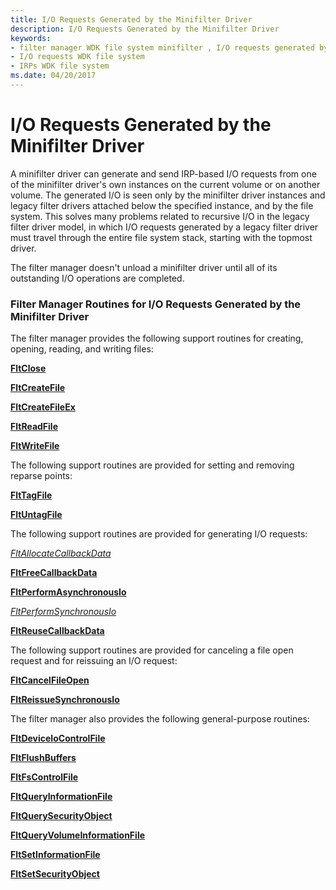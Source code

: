 ```yaml
---
title: I/O Requests Generated by the Minifilter Driver
description: I/O Requests Generated by the Minifilter Driver
keywords:
- filter manager WDK file system minifilter , I/O requests generated by driver
- I/O requests WDK file system
- IRPs WDK file system
ms.date: 04/20/2017
---
```


# I/O Requests Generated by the Minifilter Driver


A minifilter driver can generate and send IRP-based I/O requests from one of the minifilter driver's own instances on the current volume or on another volume. The generated I/O is seen only by the minifilter driver instances and legacy filter drivers attached below the specified instance, and by the file system. This solves many problems related to recursive I/O in the legacy filter driver model, in which I/O requests generated by a legacy filter driver must travel through the entire file system stack, starting with the topmost driver.

The filter manager doesn't unload a minifilter driver until all of its outstanding I/O operations are completed.

### <span id="Filter_Manager_Routines_for_I_O_Requests_Generated_by_the_Minifilter_Driver"></span><span id="filter_manager_routines_for_i_o_requests_generated_by_the_minifilter_driver"></span><span id="FILTER_MANAGER_ROUTINES_FOR_I_O_REQUESTS_GENERATED_BY_THE_MINIFILTER_DRIVER"></span>Filter Manager Routines for I/O Requests Generated by the Minifilter Driver

The filter manager provides the following support routines for creating, opening, reading, and writing files:

[**FltClose**](/windows-hardware/drivers/ddi/fltkernel/nf-fltkernel-fltclose)

[**FltCreateFile**](/windows-hardware/drivers/ddi/fltkernel/nf-fltkernel-fltcreatefile)

[**FltCreateFileEx**](/windows-hardware/drivers/ddi/fltkernel/nf-fltkernel-fltcreatefileex)

[**FltReadFile**](/windows-hardware/drivers/ddi/fltkernel/nf-fltkernel-fltreadfile)

[**FltWriteFile**](/windows-hardware/drivers/ddi/fltkernel/nf-fltkernel-fltwritefile)

The following support routines are provided for setting and removing reparse points:

[**FltTagFile**](/windows-hardware/drivers/ddi/fltkernel/nf-fltkernel-flttagfile)

[**FltUntagFile**](/windows-hardware/drivers/ddi/fltkernel/nf-fltkernel-fltuntagfile)

The following support routines are provided for generating I/O requests:

[*FltAllocateCallbackData*](/windows-hardware/drivers/ddi/fltkernel/nf-fltkernel-fltallocatecallbackdata)

[**FltFreeCallbackData**](/windows-hardware/drivers/ddi/fltkernel/nf-fltkernel-fltfreecallbackdata)

[**FltPerformAsynchronousIo**](/windows-hardware/drivers/ddi/fltkernel/nf-fltkernel-fltperformasynchronousio)

[*FltPerformSynchronousIo*](/windows-hardware/drivers/ddi/fltkernel/nf-fltkernel-fltperformsynchronousio)

[**FltReuseCallbackData**](/windows-hardware/drivers/ddi/fltkernel/nf-fltkernel-fltreusecallbackdata)

The following support routines are provided for canceling a file open request and for reissuing an I/O request:

[**FltCancelFileOpen**](/windows-hardware/drivers/ddi/fltkernel/nf-fltkernel-fltcancelfileopen)

[**FltReissueSynchronousIo**](/windows-hardware/drivers/ddi/fltkernel/nf-fltkernel-fltreissuesynchronousio)

The filter manager also provides the following general-purpose routines:

[**FltDeviceIoControlFile**](/windows-hardware/drivers/ddi/fltkernel/nf-fltkernel-fltdeviceiocontrolfile)

[**FltFlushBuffers**](/windows-hardware/drivers/ddi/fltkernel/nf-fltkernel-fltflushbuffers)

[**FltFsControlFile**](/windows-hardware/drivers/ddi/fltkernel/nf-fltkernel-fltfscontrolfile)

[**FltQueryInformationFile**](/windows-hardware/drivers/ddi/fltkernel/nf-fltkernel-fltqueryinformationfile)

[**FltQuerySecurityObject**](/windows-hardware/drivers/ddi/fltkernel/nf-fltkernel-fltquerysecurityobject)

[**FltQueryVolumeInformationFile**](/windows-hardware/drivers/ddi/fltkernel/nf-fltkernel-fltqueryvolumeinformationfile)

[**FltSetInformationFile**](/windows-hardware/drivers/ddi/fltkernel/nf-fltkernel-fltsetinformationfile)

[**FltSetSecurityObject**](/windows-hardware/drivers/ddi/fltkernel/nf-fltkernel-fltsetsecurityobject)

 

